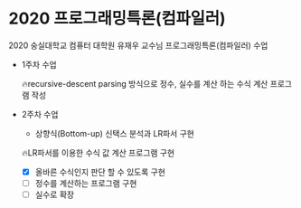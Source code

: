 # 2020 프로그래밍특론(컴파일러)

2020 숭실대학교 컴퓨터 대학원 유재우 교수님 프로그래밍특론(컴파일러) 수업

- 1주차 수업

  🔥recursive-descent parsing 방식으로 정수, 실수를 계산 하는 수식 계산 프로그램 작성

- 2주차 수업

  - 상향식(Bottom-up) 신택스 분석과 LR파서 구현

  🔥LR파서를 이용한 수식 값 계산 프로그램 구현

  - [x] 올바른 수식인지 판단 할 수 있도록 구현
  - [ ] 정수를 계산하는 프로그램 구현
  - [ ] 실수로 확장
